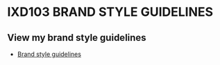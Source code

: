 IXD103 BRAND STYLE GUIDELINES
======================================

View my brand style guidelines
-------------------------------

- [Brand style guidelines](https://elliethompson.github.io/brandguide/brand%20guidelines.pdf)
